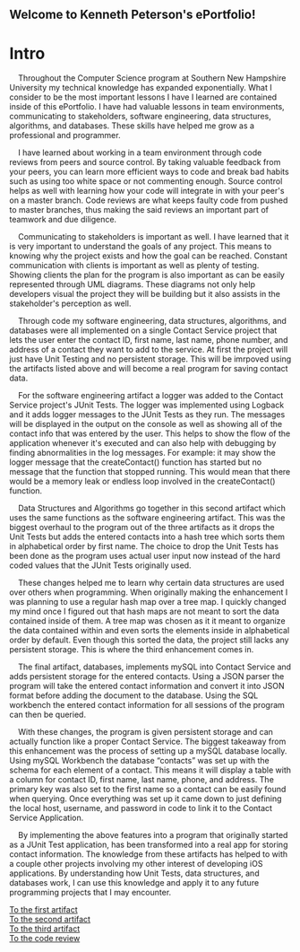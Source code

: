 ## Welcome to Kenneth Peterson's ePortfolio!

# Intro

&nbsp;&nbsp;&nbsp;&nbsp;Throughout the Computer Science program at Southern New Hampshire University my technical knowledge has expanded exponentially. What I consider to be the most important lessons I have I learned are contained inside of this ePortfolio. I have had valuable lessons in team environments, communicating to stakeholders, software engineering, data structures, algorithms, and databases. These skills have helped me grow as a professional and programmer.

&nbsp;&nbsp;&nbsp;&nbsp;I have learned about working in a team environment through code reviews from peers and source control. By taking valuable feedback from your peers, you can learn more efficient ways to code and break bad habits such as using too white space or not commenting enough. Source control helps as well with learning how your code will integrate in with your peer's on a master branch. Code reviews are what keeps faulty code from pushed to master branches, thus making the said reviews an important part of teamwork and due diligence.

&nbsp;&nbsp;&nbsp;&nbsp;Communicating to stakeholders is important as well. I have learned that it is very important to understand the goals of any project. This means to knowing why the project exists and how the goal can be reached. Constant communication with clients is important as well as plenty of testing. Showing clients the plan for the program is also important as can be easily represented through UML diagrams. These diagrams not only help developers visual the project they will be building but it also assists in the stakeholder's perception as well.

&nbsp;&nbsp;&nbsp;&nbsp;Through code my software engineering, data structures, algorithms, and databases were all implemented on a single Contact Service project that lets the user enter the contact ID, first name, last name, phone number, and address of a contact they want to add to the service. At first the project will just have Unit Testing and no persistent storage. This will be imrpoved using the artifacts listed above and will become a real program for saving contact data.
	
&nbsp;&nbsp;&nbsp;&nbsp;For the software engineering artifact a logger was added to the Contact Service project's JUnit Tests. The logger was implemented using Logback and it adds logger messages to the JUnit Tests as they run. The messages will be displayed in the output on the console as well as showing all of the contact info that was entered by the user. This helps to show the flow of the application whenever it's executed and can also help with debugging by finding abnormalities in the log messages. For example: it may show the logger message that the createContact() function has started but no message that the function that stopped running. This would mean that there would be a memory leak or endless loop involved in the createContact() function.
	
&nbsp;&nbsp;&nbsp;&nbsp;Data Structures and Algorithms go together in this second artifact which uses the same functions as the software engineering artifact. This was the biggest overhaul to the program out of the three artifacts as it drops the Unit Tests but adds the entered contacts into a hash tree which sorts them in alphabetical order by first name. The choice to drop the Unit Tests has been done as the program uses actual user input now instead of the hard coded values that the JUnit Tests originally used.
	
&nbsp;&nbsp;&nbsp;&nbsp;These changes helped me to learn why certain data structures are used over others when programming. When originally making the enhancement I was planning to use a regular hash map over a tree map. I quickly changed my mind once I figured out that hash maps are not meant to sort the data contained inside of them. A tree map was chosen as it it meant to organize the data contained within and even sorts the elements inside in alphabetical order by default. Even though this sorted the data, the project still lacks any persistent storage. This is where the third enhancement comes in.
	
&nbsp;&nbsp;&nbsp;&nbsp;The final artifact, databases, implements mySQL into Contact Service and adds persistent storage for the entered contacts. Using a JSON parser the program will take the entered contact information and convert it into JSON format before adding the document to the database. Using the SQL workbench the entered contact information for all sessions of the program can then be queried.
	
&nbsp;&nbsp;&nbsp;&nbsp;With these changes, the program is given persistent storage and can actually function like a proper Contact Service. The biggest takeaway from this enhancement was the process of setting up a mySQL database locally. Using mySQL Workbench the database “contacts” was set up with the schema for each element of a contact. This means it will display a table with a column for contact ID, first name, last name, phone, and address. The primary key was also set to the first name so a contact can be easily found when querying. Once everything was set up it came down to just defining the local host, username, and password in code to link it to the Contact Service Application.
	
&nbsp;&nbsp;&nbsp;&nbsp;By implementing the above features into a program that originally started as a JUnit Test application, has been transformed into a real app for storing contact information. The knowledge from these artifacts has helped to with a couple other projects involving my other interest of developing iOS applications. By understanding how Unit Tests, data structures, and databases work, I can use this knowledge and apply it to any future programming projects that I may encounter.  

[To the first artifact](SOFTWAREENGINEERINGARTIFACT.md)  
[To the second artifact](DATASTRUCTUREARTIFACT.md)    
[To the third artifact](DATABASEARTIFACT.md)  
[To the code review](CODEREVIEW.md)  



